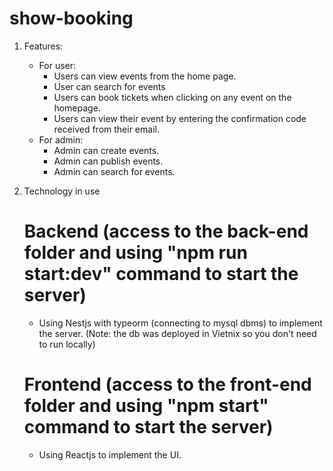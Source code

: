 # show-booking

1. Features:
   * For user:
     - Users can view events from the home page.
     - User can search for events
     - Users can book tickets when clicking on any event on the homepage.
     - Users can view their event by entering the confirmation code received from their email.
   * For admin:
     - Admin can create events.
     - Admin can publish events.
     - Admin can search for events.

2. Technology in use
   # Backend (access to the back-end folder and using "npm run start:dev" command to start the server)
     - Using Nestjs with typeorm (connecting to mysql dbms) to implement the server. (Note: the db was deployed in Vietnix so you don't need to run locally)

   # Frontend (access to the front-end folder and using "npm start" command to start the server)
     - Using Reactjs to implement the UI.
